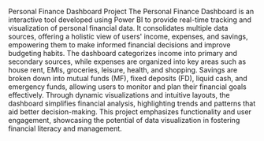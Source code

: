 Personal Finance Dashboard Project
The Personal Finance Dashboard is an interactive tool developed using Power BI to provide real-time tracking and visualization of personal financial data. It consolidates multiple data sources, offering a holistic view of users' income, expenses, and savings, empowering them to make informed financial decisions and improve budgeting habits.
The dashboard categorizes income into primary and secondary sources, while expenses are organized into key areas such as house rent, EMIs, groceries, leisure, health, and shopping. Savings are broken down into mutual funds (MF), fixed deposits (FD), liquid cash, and emergency funds, allowing users to monitor and plan their financial goals effectively.
Through dynamic visualizations and intuitive layouts, the dashboard simplifies financial analysis, highlighting trends and patterns that aid better decision-making. This project emphasizes functionality and user engagement, showcasing the potential of data visualization in fostering financial literacy and management.
